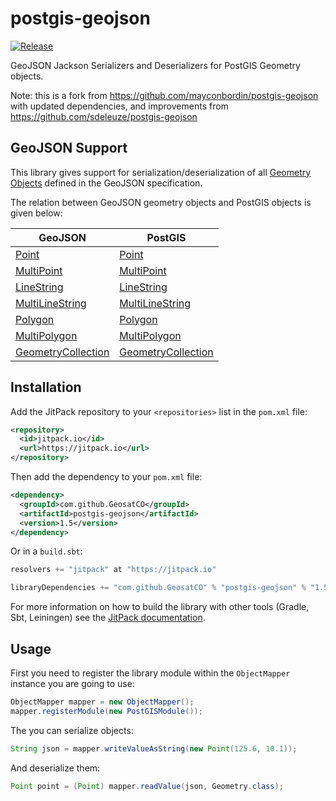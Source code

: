 # postgis-geojson
[![Release](https://img.shields.io/github/release/GeosatCO/postgis-geojson.svg?label=JitPack)](https://jitpack.io/#GeosatCO/postgis-geojson)

GeoJSON Jackson Serializers and Deserializers for PostGIS Geometry objects.

Note: this is a fork from https://github.com/mayconbordin/postgis-geojson with updated dependencies, and improvements from https://github.com/sdeleuze/postgis-geojson

## GeoJSON Support

This library gives support for serialization/deserialization of all [Geometry Objects](https://stevage.github.io/geojson-spec/#section-3.1) defined
in the GeoJSON specification.

The relation between GeoJSON geometry objects and PostGIS objects is given below:

| GeoJSON                                                                         | PostGIS                                                                                                                  |
|---------------------------------------------------------------------------------|--------------------------------------------------------------------------------------------------------------------------|
| [ Point ]( https://stevage.github.io/geojson-spec/#section-3.1.2 )              | [ Point ]( https://javadoc.io/doc/net.postgis/postgis-geometry/2.5.1/org/postgis/Point.html )                            |
| [ MultiPoint ]( https://stevage.github.io/geojson-spec/#section-3.1.3 )         | [ MultiPoint ]( https://javadoc.io/doc/net.postgis/postgis-geometry/2.5.1/org/postgis/MultiPoint.html )                  |
| [ LineString ]( https://stevage.github.io/geojson-spec/#section-3.1.4 )         | [ LineString ]( https://javadoc.io/doc/net.postgis/postgis-geometry/2.5.1/org/postgis/LineString.html )                  |
| [ MultiLineString ]( https://stevage.github.io/geojson-spec/#section-3.1.5 )    | [ MultiLineString ](https://javadoc.io/doc/net.postgis/postgis-geometry/2.5.1/org/postgis/MultiLineString.html)          |
| [ Polygon ]( https://stevage.github.io/geojson-spec/#section-3.1.6 )            | [ Polygon ]( https://javadoc.io/doc/net.postgis/postgis-geometry/2.5.1/org/postgis/Polygon.html )                        |
| [ MultiPolygon ]( https://stevage.github.io/geojson-spec/#section-3.1.7 )       | [ MultiPolygon ]( https://javadoc.io/doc/net.postgis/postgis-geometry/2.5.1/org/postgis/MultiPolygon.html )              |
| [ GeometryCollection ]( https://stevage.github.io/geojson-spec/#section-3.1.8 ) | [ GeometryCollection ]( https://javadoc.io/doc/net.postgis/postgis-geometry/2.5.1/org/postgis/GeometryCollection.html )  |

## Installation

Add the JitPack repository to your `<repositories>` list in the `pom.xml` file:

```xml
<repository>
  <id>jitpack.io</id>
  <url>https://jitpack.io</url>
</repository>
```

Then add the dependency to your `pom.xml` file:

```xml
<dependency>
  <groupId>com.github.GeosatCO</groupId>
  <artifactId>postgis-geojson</artifactId>
  <version>1.5</version>
</dependency>
```

Or in a `build.sbt`:

```sbt
resolvers += "jitpack" at "https://jitpack.io"

libraryDependencies += "com.github.GeosatCO" % "postgis-geojson" % "1.5"

```


For more information on how to build the library with other tools (Gradle, Sbt, Leiningen) see the [JitPack documentation](https://jitpack.io/docs/BUILDING/).

## Usage

First you need to register the library module within the `ObjectMapper` instance you are going to use:

```java
ObjectMapper mapper = new ObjectMapper();
mapper.registerModule(new PostGISModule());
```

The you can serialize objects:

```java
String json = mapper.writeValueAsString(new Point(125.6, 10.1));
```

And deserialize them:

```java
Point point = (Point) mapper.readValue(json, Geometry.class);
```
